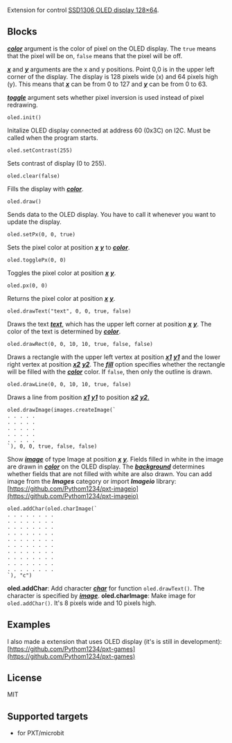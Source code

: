 Extension for control [SSD1306 OLED display 128×64](https://www.elecfreaks.com/learn-en/microbitOctopus/output/octopus_ef03155.html).

## Blocks
<ins>***color***</ins> argument is the color of pixel on the OLED display. The `true` means that the pixel will be on, `false` means that the pixel will be off.

<ins>***x***</ins> and <ins>***y***</ins> arguments are the x and y positions. Point 0,0 is in the upper left corner of the display. The display is 128 pixels wide (x) and 64 pixels high (y). This means that <ins>***x***</ins> can be from 0 to 127 and <ins>***y***</ins> can be from 0 to 63.

<ins>***toggle***</ins> argument sets whether pixel inversion is used instead of pixel redrawing.


```block
oled.init()
```
Initalize OLED display connected at address 60 (0x3C) on I2C. Must be called when the program starts.


```block
oled.setContrast(255)
```
Sets contrast of display (0 to 255).


```block
oled.clear(false)
```
Fills the display with <ins>***color***</ins>.


```block
oled.draw()
```
Sends data to the OLED display. You have to call it whenever you want to update the display.


```block
oled.setPx(0, 0, true)
```
Sets the pixel color at position <ins>***x***</ins> <ins>***y***</ins> to <ins>***color***</ins>.


```block
oled.togglePx(0, 0)
```
Toggles the pixel color at position <ins>***x***</ins> <ins>***y***</ins>.


```block
oled.px(0, 0)
```
Returns the pixel color at position <ins>***x***</ins> <ins>***y***</ins>.


```block
oled.drawText("text", 0, 0, true, false)
```
Draws the text <ins>***text***</ins>, which has the upper left corner at position <ins>***x***</ins> <ins>***y***</ins>. The color of the text is determined by <ins>***color***</ins>.


```block
oled.drawRect(0, 0, 10, 10, true, false, false)
```
Draws a rectangle with the upper left vertex at position <ins>***x1***</ins> <ins>***y1***</ins> and the lower right vertex at position <ins>***x2***</ins> <ins>***y2***</ins>. The <ins>***fill***</ins> option specifies whether the rectangle will be filled with the <ins>***color***</ins> color. If `false`, then only the outline is drawn.


```block
oled.drawLine(0, 0, 10, 10, true, false)
```
Draws a line from position <ins>***x1***</ins> <ins>***y1***</ins> to position <ins>***x2***</ins> <ins>***y2***.


```block
oled.drawImage(images.createImage(`
. . . . .
. . . . .
. . . . .
. . . . .
. . . . .
`), 0, 0, true, false, false)
```
Show <ins>***image***</ins> of type Image at position <ins>***x***</ins> <ins>***y***</ins>. Fields filled in white in the image are drawn in <ins>***color***</ins> on the OLED display. The <ins>***background***</ins> determines whether fields that are not filled with white are also drawn. You can add image from the **_Images_** category or import **_Imageio_** library: [https://github.com/Pythom1234/pxt-imageio](https://github.com/Pythom1234/pxt-imageio)


```block
oled.addChar(oled.charImage(`
. . . . . . . .
. . . . . . . .
. . . . . . . .
. . . . . . . .
. . . . . . . .
. . . . . . . .
. . . . . . . .
. . . . . . . .
. . . . . . . .
. . . . . . . .
`), "c")
```
**oled.addChar**: Add character <ins>***char***</ins> for function ```oled.drawText()```. The character is specified by <ins>***image***</ins>.
**oled.charImage**: Make image for ```oled.addChar()```. It's 8 pixels wide and 10 pixels high. 

## Examples
I also made a extension that uses OLED display (it's is still in development): [https://github.com/Pythom1234/pxt-games](https://github.com/Pythom1234/pxt-games)

## License
MIT

## Supported targets
* for PXT/microbit

<script src="https://makecode.com/gh-pages-embed.js"></script><script>makeCodeRender("{{ site.makecode.home_url }}", "{{ site.github.owner_name }}/{{ site.github.repository_name }}");</script>
